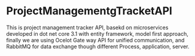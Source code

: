 # ProjectManagementgTracketAPI
This is project management tracker API, basekd on microservices developed in dot net core 3.1 with entity framework, model first approach, finally we are using Ocelot Gate way API for unified communication, and RabbitMQ for data exchange though different Process, application, server.
